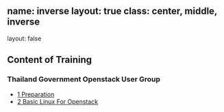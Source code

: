 name: inverse
layout: true
class: center, middle, inverse
---
layout: false
## Content of Training
### Thailand Government Openstack User Group
- [1 Preparation](./prepare/index.html)
- [2 Basic Linux For Openstack](./linux/index.html)
